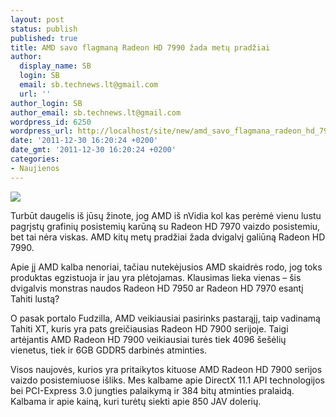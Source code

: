 ```yaml
---
layout: post
status: publish
published: true
title: AMD savo flagmaną Radeon HD 7990 žada metų pradžiai
author:
  display_name: SB
  login: SB
  email: sb.technews.lt@gmail.com
  url: ''
author_login: SB
author_email: sb.technews.lt@gmail.com
wordpress_id: 6250
wordpress_url: http://localhost/site/new/amd_savo_flagmana_radeon_hd_7990_zada_metu_pradziai/
date: '2011-12-30 16:20:24 +0200'
date_gmt: '2011-12-30 16:20:24 +0200'
categories:
- Naujienos
---
```

<div class="imgright"><img src="http://technews.lt/upload/amd-radeon-hd7970-e.jpg"  /></div>
<p>Turbūt daugelis iš jūsų žinote, jog AMD iš nVidia kol kas perėmė vienu lustu pagrįstų grafinių posistemių karūną su Radeon HD 7970 vaizdo posistemiu, bet tai nėra viskas. AMD kitų metų pradžiai žada dvigalvį galiūną Radeon HD 7990.</p>
<p>Apie jį AMD kalba nenoriai, tačiau nutekėjusios AMD skaidrės rodo, jog toks produktas egzistuoja ir jau yra plėtojamas. Klausimas lieka vienas – šis dvigalvis monstras naudos Radeon HD 7950 ar Radeon HD 7970 esantį Tahiti lustą?</p>
<p>O pasak portalo Fudzilla, AMD veikiausiai pasirinks pastarąjį, taip vadinamą Tahiti XT, kuris yra pats greičiausias Radeon HD 7900 serijoje. Taigi artėjantis AMD Radeon HD 7900 veikiausiai turės tiek 4096 šešėlių vienetus, tiek ir 6GB GDDR5 darbinės atminties.</p>
<p>Visos naujovės, kurios yra pritaikytos kituose AMD Radeon HD 7900 serijos vaizdo posistemiuose išliks. Mes kalbame apie DirectX 11.1 API technologijos bei PCI-Express 3.0 jungties palaikymą ir 384 bitų atminties pralaidą. Kalbama ir apie kainą, kuri turėtų siekti apie 850 JAV dolerių.</p>
